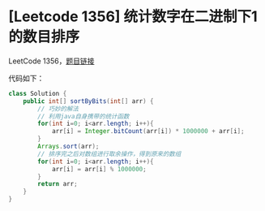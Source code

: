 # [Leetcode 1356] 统计数字在二进制下1的数目排序


LeetCode 1356，[题目链接](https://leetcode-cn.com/problems/sort-integers-by-the-number-of-1-bits/)

代码如下：

```java
class Solution {
    public int[] sortByBits(int[] arr) {
        // 巧妙的解法
        // 利用java自身携带的统计函数
        for(int i=0; i<arr.length; i++){
            arr[i] = Integer.bitCount(arr[i]) * 1000000 + arr[i];
        }
        Arrays.sort(arr);
        // 排序完之后对数组进行取余操作，得到原来的数组
        for(int i=0; i<arr.length; i++){
            arr[i] = arr[i] % 1000000;
        }
        return arr;
    }
}
```

